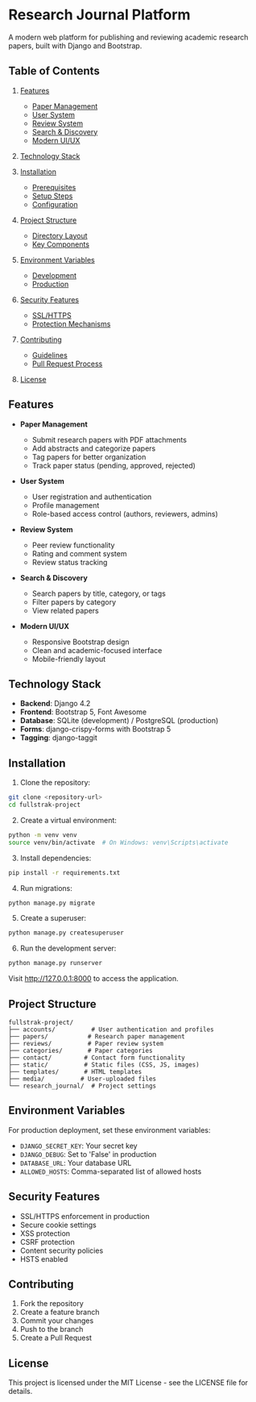 # Research Journal Platform

A modern web platform for publishing and reviewing academic research papers, built with Django and Bootstrap.

## Table of Contents

1. [Features](#features)
   - [Paper Management](#paper-management)
   - [User System](#user-system)
   - [Review System](#review-system)
   - [Search & Discovery](#search--discovery)
   - [Modern UI/UX](#modern-uiux)

2. [Technology Stack](#technology-stack)

3. [Installation](#installation)
   - [Prerequisites](#prerequisites)
   - [Setup Steps](#setup-steps)
   - [Configuration](#configuration)

4. [Project Structure](#project-structure)
   - [Directory Layout](#project-structure)
   - [Key Components](#project-structure)

5. [Environment Variables](#environment-variables)
   - [Development](#environment-variables)
   - [Production](#environment-variables)

6. [Security Features](#security-features)
   - [SSL/HTTPS](#security-features)
   - [Protection Mechanisms](#security-features)

7. [Contributing](#contributing)
   - [Guidelines](#contributing)
   - [Pull Request Process](#contributing)

8. [License](#license)

## Features

- **Paper Management**
  - Submit research papers with PDF attachments
  - Add abstracts and categorize papers
  - Tag papers for better organization
  - Track paper status (pending, approved, rejected)

- **User System**
  - User registration and authentication
  - Profile management
  - Role-based access control (authors, reviewers, admins)

- **Review System**
  - Peer review functionality
  - Rating and comment system
  - Review status tracking

- **Search & Discovery**
  - Search papers by title, category, or tags
  - Filter papers by category
  - View related papers

- **Modern UI/UX**
  - Responsive Bootstrap design
  - Clean and academic-focused interface
  - Mobile-friendly layout

## Technology Stack

- **Backend**: Django 4.2
- **Frontend**: Bootstrap 5, Font Awesome
- **Database**: SQLite (development) / PostgreSQL (production)
- **Forms**: django-crispy-forms with Bootstrap 5
- **Tagging**: django-taggit

## Installation

1. Clone the repository:
```bash
git clone <repository-url>
cd fullstrak-project
```

2. Create a virtual environment:
```bash
python -m venv venv
source venv/bin/activate  # On Windows: venv\Scripts\activate
```

3. Install dependencies:
```bash
pip install -r requirements.txt
```

4. Run migrations:
```bash
python manage.py migrate
```

5. Create a superuser:
```bash
python manage.py createsuperuser
```

6. Run the development server:
```bash
python manage.py runserver
```

Visit http://127.0.0.1:8000 to access the application.

## Project Structure

```
fullstrak-project/
├── accounts/          # User authentication and profiles
├── papers/           # Research paper management
├── reviews/          # Paper review system
├── categories/       # Paper categories
├── contact/         # Contact form functionality
├── static/          # Static files (CSS, JS, images)
├── templates/       # HTML templates
├── media/          # User-uploaded files
└── research_journal/  # Project settings
```

## Environment Variables

For production deployment, set these environment variables:

- `DJANGO_SECRET_KEY`: Your secret key
- `DJANGO_DEBUG`: Set to 'False' in production
- `DATABASE_URL`: Your database URL
- `ALLOWED_HOSTS`: Comma-separated list of allowed hosts

## Security Features

- SSL/HTTPS enforcement in production
- Secure cookie settings
- XSS protection
- CSRF protection
- Content security policies
- HSTS enabled

## Contributing

1. Fork the repository
2. Create a feature branch
3. Commit your changes
4. Push to the branch
5. Create a Pull Request

## License

This project is licensed under the MIT License - see the LICENSE file for details.
